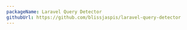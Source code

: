 ```yaml
---
packageName: Laravel Query Detector
githubUrl: https://github.com/blissjaspis/laravel-query-detector
---
```

